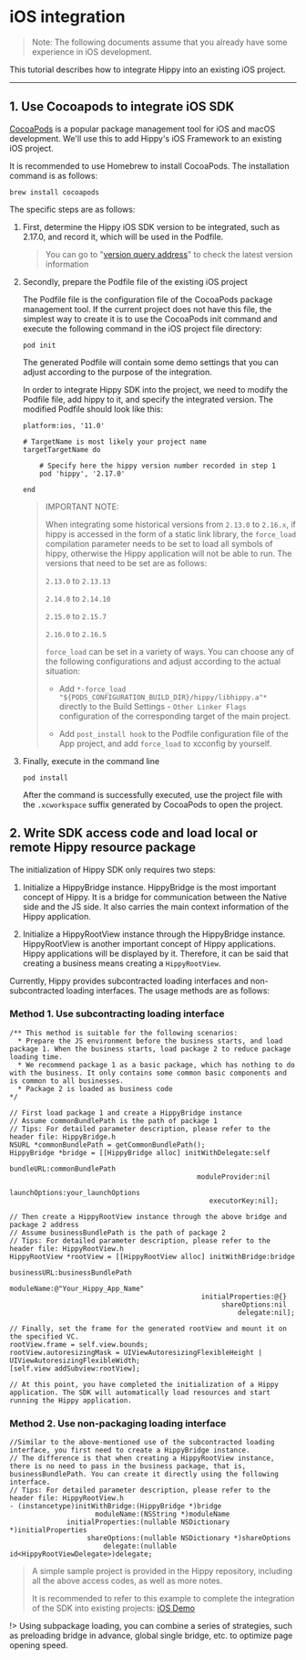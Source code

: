 # iOS integration

> Note: The following documents assume that you already have some experience in iOS development.

This tutorial describes how to integrate Hippy into an existing iOS project.

---

## 1. Use Cocoapods to integrate iOS SDK

[CocoaPods](https://cocoapods.org/) is a popular package management tool for iOS and macOS development. We'll use this to add Hippy's iOS Framework to an existing iOS project.

It is recommended to use Homebrew to install CocoaPods. The installation command is as follows:

```shell
brew install cocoapods
```

The specific steps are as follows:

1. First, determine the Hippy iOS SDK version to be integrated, such as 2.17.0, and record it, which will be used in the Podfile.

    > You can go to "[version query address](https://github.com/Tencent/Hippy/releases)" to check the latest version information

2. Secondly, prepare the Podfile file of the existing iOS project

     The Podfile file is the configuration file of the CocoaPods package management tool. If the current project does not have this file, the simplest way to create it is to use the CocoaPods init command and execute the following command in the iOS project file directory:

     ```shell
     pod init
     ```

     The generated Podfile will contain some demo settings that you can adjust according to the purpose of the integration.

     In order to integrate Hippy SDK into the project, we need to modify the Podfile file, add hippy to it, and specify the integrated version. The modified Podfile should look like this:

     ```text
     platform:ios, '11.0'

     # TargetName is most likely your project name
     targetTargetName do

         # Specify here the hippy version number recorded in step 1
         pod 'hippy', '2.17.0'

     end
     ```

     > IMPORTANT NOTE:
     >
     > When integrating some historical versions from `2.13.0` to `2.16.x`, if hippy is accessed in the form of a static link library, the `force_load` compilation parameter needs to be set to load all symbols of hippy, otherwise the Hippy application will not be able to run. The versions that need to be set are as follows:
     >
     > `2.13.0` to `2.13.13`
     >
     > `2.14.0` to `2.14.10`
     >
     > `2.15.0` to `2.15.7`
     >
     > `2.16.0` to `2.16.5`
     >
     > `force_load` can be set in a variety of ways. You can choose any of the following configurations and adjust according to the actual situation:
     >
     > * Add `*-force_load "${PODS_CONFIGURATION_BUILD_DIR}/hippy/libhippy.a"*` directly to the Build Settings - `Other Linker Flags` configuration of the corresponding target of the main project.
     >
     > * Add `post_install hook` to the Podfile configuration file of the App project, and add `force_load` to xcconfig by yourself.
     >

3. Finally, execute in the command line

     ```shell
     pod install
     ```

     After the command is successfully executed, use the project file with the `.xcworkspace` suffix generated by CocoaPods to open the project.

## 2. Write SDK access code and load local or remote Hippy resource package

The initialization of Hippy SDK only requires two steps:

1. Initialize a HippyBridge instance. HippyBridge is the most important concept of Hippy. It is a bridge for communication between the Native side and the JS side. It also carries the main context information of the Hippy application.

2. Initialize a HippyRootView instance through the HippyBridge instance. HippyRootView is another important concept of Hippy applications. Hippy applications will be displayed by it. Therefore, it can be said that creating a business means creating a `HippyRootView`.

Currently, Hippy provides subcontracted loading interfaces and non-subcontracted loading interfaces. The usage methods are as follows:

### Method 1. Use subcontracting loading interface

```objective
/** This method is suitable for the following scenarios:
  * Prepare the JS environment before the business starts, and load package 1. When the business starts, load package 2 to reduce package loading time.
  * We recommend package 1 as a basic package, which has nothing to do with the business. It only contains some common basic components and is common to all businesses.
  * Package 2 is loaded as business code
*/

// First load package 1 and create a HippyBridge instance
// Assume commonBundlePath is the path of package 1
// Tips: For detailed parameter description, please refer to the header file: HippyBridge.h
NSURL *commonBundlePath = getCommonBundlePath();
HippyBridge *bridge = [[HippyBridge alloc] initWithDelegate:self
                                                   bundleURL:commonBundlePath
                                              moduleProvider:nil
                                               launchOptions:your_launchOptions
                                                 executorKey:nil];

// Then create a HippyRootView instance through the above bridge and package 2 address
// Assume businessBundlePath is the path of package 2
// Tips: For detailed parameter description, please refer to the header file: HippyRootView.h
HippyRootView *rootView = [[HippyRootView alloc] initWithBridge:bridge
                                                     businessURL:businessBundlePath
                                                      moduleName:@"Your_Hippy_App_Name"
                                               initialProperties:@{}
                                                    shareOptions:nil
                                                        delegate:nil];

// Finally, set the frame for the generated rootView and mount it on the specified VC.
rootView.frame = self.view.bounds;
rootView.autoresizingMask = UIViewAutoresizingFlexibleHeight | UIViewAutoresizingFlexibleWidth;
[self.view addSubview:rootView];

// At this point, you have completed the initialization of a Hippy application. The SDK will automatically load resources and start running the Hippy application.
```

### Method 2. Use non-packaging loading interface

```objective
//Similar to the above-mentioned use of the subcontracted loading interface, you first need to create a HippyBridge instance.
// The difference is that when creating a HippyRootView instance, there is no need to pass in the business package, that is, businessBundlePath. You can create it directly using the following interface.
// Tips: For detailed parameter description, please refer to the header file: HippyRootView.h
- (instancetype)initWithBridge:(HippyBridge *)bridge
                     moduleName:(NSString *)moduleName
              initialProperties:(nullable NSDictionary *)initialProperties
                   shareOptions:(nullable NSDictionary *)shareOptions
                       delegate:(nullable id<HippyRootViewDelegate>)delegate;
```

> A simple sample project is provided in the Hippy repository, including all the above access codes, as well as more notes.
>
> It is recommended to refer to this example to complete the integration of the SDK into existing projects: [iOS Demo](https://github.com/Tencent/Hippy/tree/master/examples/ios-demo)
>

!> Using subpackage loading, you can combine a series of strategies, such as preloading bridge in advance, global single bridge, etc. to optimize page opening speed.
